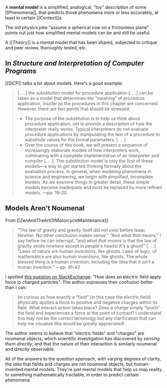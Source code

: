 A **mental model** is a simplified, analogical, "toy" description of some [[Phenomena]], that predicts those phenomena more or less accurately, at least in certain [[Context]]s.

The old physics joke "assume a spherical cow on a frictionless plane" points out just how simplified mental models can be and still be useful.

A [[Theory]] is a mental model that has been shared, subjected to critique and peer review, thoroughly tested, etc.

## In _Structure and Interpretation of Computer Programs_

[[SICP]] talks a lot about models. Here's a good example:

> [. . .] the substitution model for procedure application [. . .] can be taken as a model that determines the “meaning” of procedure application, insofar as the procedures in this  chapter are concerned. However, there are two points that should be stressed:
>
> - The purpose of the substitution is to help us think about procedure application, not to provide a description of how the interpreter really works. Typical interpreters do not evaluate procedure applications by manipulating the text of a procedure to substitute values for the formal parameters. [. . .]
> - Over the course of this book, we will present a sequence of increasingly elaborate models of how interpreters work, culminating with a complete implementation of an interpreter and compiler [. . .]. The substitution model is only the first of these models—a way to get started thinking formally about the evaluation process. In general, when modeling phenomena in science and engineering, we begin with simplified, incomplete models.  As we examine things in greater detail, these simple models become inadequate and must be replaced by more refined models.
> —pp. 19–20

## Models Aren't Noumenal

From [[ZenAndTheArtOfMotorcycleMaintenance]]:

> "The law of gravity and gravity itself _did not exist_ before Isaac Newton. No other conclusion makes sense."
> "And _what that means_," I say before he can interrupt, "and _what that means_ is that the law of gravity exists _nowhere_ except in people's heads! It's a ghost!" [. . .]
> "Laws of nature are human _inventions_, like ghosts. Laws of logic, of mathematics are also human inventions, like ghosts. The whole blessed thing is a human invention, including the idea that it _isn't_ a human invention."
> —pp. 41–42

I spotted [this question on StackExchange](https://physics.stackexchange.com/questions/732946/how-does-an-electric-field-apply-force-to-charged-particles): "How does an electric field apply force to charged particles". The author expresses their confusion better than I can:

> Im curious as how exactly a “field” (in this case the electric field) physically applies a force to positive and negative charges within its field. What interact action takes place? Does a charge simply “touch” the field and experiences a force at the point of contact? I understand this may not be the correct terminolgy but any clarification that can help me visualize this would be greatly appreciated!

The author seems to believe that "electric fields" and "charges" are noumenal objects, which scientific investigation has discovered by _sensing them directly_, and that the nature of their interaction is similarly noumenal and directly observable.

All of the answers to the question approach, with varying degrees of clarity, the idea that fields and charges are not noumenal objects, but human-invented mental models. They're just mental models that help us map reality to something mathematically tractable, in order to predict certain phenomena.